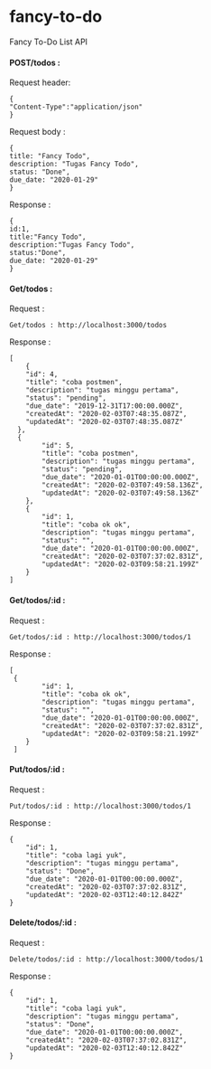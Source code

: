 # fancy-to-do
Fancy To-Do List API

#### POST/todos :

Request header:

```
{
"Content-Type":"application/json"
}
```



Request body :

```
{
title: "Fancy Todo",
description: "Tugas Fancy Todo",
status: "Done",
due_date: "2020-01-29"
}
```



Response :

```
{
id:1,
title:"Fancy Todo",
description:"Tugas Fancy Todo",
status:"Done",
due_date: "2020-01-29"
}
```



#### Get/todos :

Request :

```
Get/todos : http://localhost:3000/todos
```



Response :

```
[
	{
    "id": 4,
    "title": "coba postmen",
    "description": "tugas minggu pertama",
    "status": "pending",
    "due_date": "2019-12-31T17:00:00.000Z",
    "createdAt": "2020-02-03T07:48:35.087Z",
    "updatedAt": "2020-02-03T07:48:35.087Z"
  },
  {
        "id": 5,
        "title": "coba postmen",
        "description": "tugas minggu pertama",
        "status": "pending",
        "due_date": "2020-01-01T00:00:00.000Z",
        "createdAt": "2020-02-03T07:49:58.136Z",
        "updatedAt": "2020-02-03T07:49:58.136Z"
    },
    {
        "id": 1,
        "title": "coba ok ok",
        "description": "tugas minggu pertama",
        "status": "",
        "due_date": "2020-01-01T00:00:00.000Z",
        "createdAt": "2020-02-03T07:37:02.831Z",
        "updatedAt": "2020-02-03T09:58:21.199Z"
    }
]
```



#### Get/todos/:id :

Request :

```
Get/todos/:id : http://localhost:3000/todos/1
```



Response :

```
[
 {
        "id": 1,
        "title": "coba ok ok",
        "description": "tugas minggu pertama",
        "status": "",
        "due_date": "2020-01-01T00:00:00.000Z",
        "createdAt": "2020-02-03T07:37:02.831Z",
        "updatedAt": "2020-02-03T09:58:21.199Z"
    }
 ]
```



#### Put/todos/:id :

Request :

```
Put/todos/:id : http://localhost:3000/todos/1
```



Response :

```
{
    "id": 1,
    "title": "coba lagi yuk",
    "description": "tugas minggu pertama",
    "status": "Done",
    "due_date": "2020-01-01T00:00:00.000Z",
    "createdAt": "2020-02-03T07:37:02.831Z",
    "updatedAt": "2020-02-03T12:40:12.842Z"
}
```



#### Delete/todos/:id :

Request :

```
Delete/todos/:id : http://localhost:3000/todos/1
```



Response :

```
{
    "id": 1,
    "title": "coba lagi yuk",
    "description": "tugas minggu pertama",
    "status": "Done",
    "due_date": "2020-01-01T00:00:00.000Z",
    "createdAt": "2020-02-03T07:37:02.831Z",
    "updatedAt": "2020-02-03T12:40:12.842Z"
}
```



